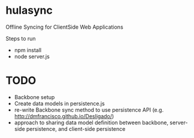 hulasync
========

Offline Syncing for ClientSide Web Applications

Steps to run

* npm install
* node server.js


TODO
========
- Backbone setup
- Create data models in persistence.js
- re-write Backbone sync method to use persistence API (e.g. http://dmfrancisco.github.io/Desligado/)
- approach to sharing data model definition between backbone, server-side persistence, and client-side persistence
